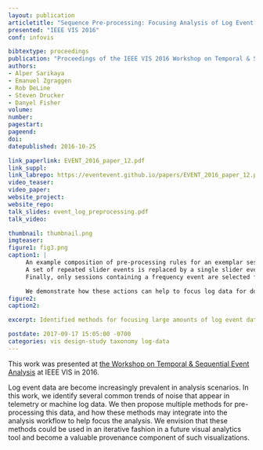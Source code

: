 ```yaml
--- 
layout: publication
articletitle: "Sequence Pre-processing: Focusing Analysis of Log Event Data"
presented: "IEEE VIS 2016"
conf: infovis

bibtextype: proceedings
publication: "Proceedings of the IEEE VIS 2016 Workshop on Temporal & Sequential Event Analysis"
authors: 
- Alper Sarikaya
- Emanuel Zgraggen
- Rob DeLine
- Steven Drucker
- Danyel Fisher
volume: 
number: 
pagestart: 
pageend: 
doi: 
datepublished: 2016-10-25

link_paperlink: EVENT_2016_paper_12.pdf
link_suppl: 
link_labrepo: https://eventevent.github.io/papers/EVENT_2016_paper_12.pdf
video_teaser: 
video_paper: 
website_project: 
website_repo: 
talk_slides: event_log_preprocessing.pdf
talk_video:

thumbnail: thumbnail.png
imgteaser: 
figure1: fig3.png
caption1: |
     An example composition of pre-processing rules for an exemplar session of log events, using data from the Histogram Excel Add-in.
     A set of repeated slider events is replaced by a single slider event, then the session is split when new data is loaded.
     Finally, only sessions containing a frequency event are selected for downstream analysis.

     We demonstrate how these actions can help to focus log data for downstream analysis.
figure2: 
caption2: 

excerpt: Identified methods for focusing large amounts of log event data for downstream analysis and provenance.

postdate: 2017-09-17 15:05:00 -0700
categories: vis design-study taxonomy log-data
---
```


This work was presented at [the Workshop on Temporal & Sequential Event Analysis](https://eventevent.github.io) at IEEE VIS in 2016.

Log event data are become increasingly prevalent in analysis scenarios. In this work, we identify several common trends of noise that appear in telemetry or machine log data. We then propose multiple methods for pre-processing this data, and how these methods may integrate into the analysis workflow to help focus the analysis. We envision that these methods could be used in an iterative fashion in a future visual analytics tool and become a valuable provenance component of such visualizations.
